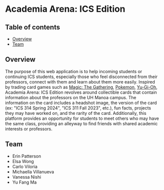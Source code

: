 # Academia Arena: ICS Edition

## Table of contents

* [Overview](#overview)
* [Team](#team)

## Overview
The purpose of this web application is to help incoming students or continuing ICS students, especially those who feel disconnected from their professors, connect with them and learn about them more easily. Inspired by trading card games such as [Magic: The Gathering](https://magic.wizards.com/en), [Pokemon](https://www.pokemon.com/us/pokemon-tcg), [Yu-Gi-Oh](https://www.yugioh-card.com/en/), Academia Arena: ICS Edition revolves around collectible cards that contain information about the professors on the UH Manoa campus. The information on the card includes a headshot image, the version of the card (ex: "ICS 314 Spring 2024", "ICS 311 Fall 2023", etc.), fun facts, projects they may have worked on, and the rarity of the card. Additionally, this platform provides an opportunity for students to meet others who may have the same class, providing an alleyway to find friends with shared academic interests or professors.

## Team
* Erin Patterson
* Elsa Wong
* Carlo Viloria
* Michaella Villanueva
* Vanessa Nishi 
* Yu Fang Ma

